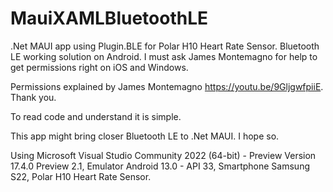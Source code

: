 # MauiXAMLBluetoothLE

.Net MAUI app using Plugin.BLE for Polar H10 Heart Rate Sensor. Bluetooth LE working solution on Android. I must ask James Montemagno for help to get permissions right on iOS and Windows.

Permissions explained by James Montemagno https://youtu.be/9GljgwfpiiE. Thank you.

To read code and understand it is simple.

This app might bring closer Bluetooth LE to .Net MAUI. I hope so.

Using Microsoft Visual Studio Community 2022 (64-bit) - Preview
Version 17.4.0 Preview 2.1,
Emulator Android 13.0 - API 33,
Smartphone Samsung S22,
Polar H10 Heart Rate Sensor.
